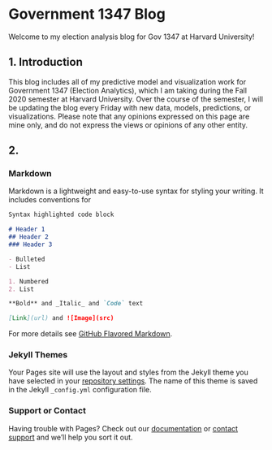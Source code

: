 # Government 1347 Blog

Welcome to my election analysis blog for Gov 1347 at Harvard University!

## 1. Introduction
This blog includes all of my predictive model and visualization work for Government 1347 (Election Analytics), which I am taking during the Fall 2020 semester at Harvard University. Over the course of the semester, I will be updating the blog every Friday with new data, models, predictions, or visualizations. Please note that any opinions expressed on this page are mine only, and do not express the views or opinions of any other entity.

## 2. 

### Markdown

Markdown is a lightweight and easy-to-use syntax for styling your writing. It includes conventions for

```markdown
Syntax highlighted code block

# Header 1
## Header 2
### Header 3

- Bulleted
- List

1. Numbered
2. List

**Bold** and _Italic_ and `Code` text

[Link](url) and ![Image](src)
```

For more details see [GitHub Flavored Markdown](https://guides.github.com/features/mastering-markdown/).

### Jekyll Themes

Your Pages site will use the layout and styles from the Jekyll theme you have selected in your [repository settings](https://github.com/yanxifang/Gov-1347/settings). The name of this theme is saved in the Jekyll `_config.yml` configuration file.

### Support or Contact

Having trouble with Pages? Check out our [documentation](https://docs.github.com/categories/github-pages-basics/) or [contact support](https://github.com/contact) and we’ll help you sort it out.
